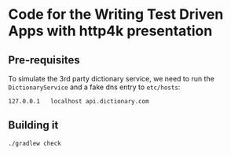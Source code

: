# Code for the Writing Test Driven Apps with http4k presentation

## Pre-requisites

To simulate the 3rd party dictionary service, we need to run the `DictionaryService` and a fake dns entry to `etc/hosts`:

```
127.0.0.1	localhost api.dictionary.com
``` 

## Building it

```bash
./gradlew check
```